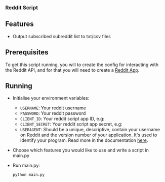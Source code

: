### Reddit Script
## Features
- Output subscribed subreddit list to txt/csv files

## Prerequisites
To get this script running, you will to create the config for interacting with the Reddit API, and for that you will need to create a [Reddit App](https://business.reddithelp.com/helpcenter/s/article/Create-a-Reddit-Application). 

## Running
- Initialise your environment variables: 
  - `USERNAME`: Your reddit username
  - `PASSWORD`: Your reddit password
  - `CLIENT_ID`: Your reddit script app ID, e.g: 
  - `CLIENT_SECRET`: Your reddit script app secret, e.g: 
  - `USERAGENT`: Should be a unique, descriptive, contain your username on Reddit and the version number of your application. It's used to identify your program. Read more in the documentation [here](https://github.com/reddit-archive/reddit/wiki/API#rules).

- Choose which features you would like to use and write a script in main.py
- Run main.py: 
  ```shell
  python main.py
  ```